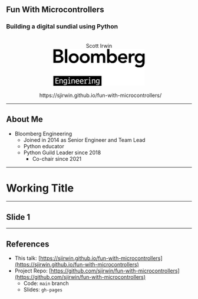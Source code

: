 ## Fun With Microcontrollers
### Building a digital sundial using Python

<center>
<br/>Scott Irwin<br/>
<img src="images/BBGEngineering_black.png"
     style="border: none; box-shadow: none; height: 100px"
     alt="Bloomberg Engineering"/><br/>
<p>&nbsp;
https://sjirwin.github.io/fun-with-microcontrollers/
</center>

------

## About Me

- Bloomberg Engineering
  - Joined in 2014 as Senior Engineer and Team Lead
  - Python educator
  - Python Guild Leader since 2018
    - Co-chair since 2021

---

# Working Title

------

## Slide 1

---

## References

  - This talk: [https://sjirwin.github.io/fun-with-microcontrollers](https://sjirwin.github.io/fun-with-microcontrollers)
  - Project Repo: [https://github.com/sjirwin/fun-with-microcontrollers](https://github.com/sjirwin/fun-with-microcontrollers)
    - Code: `main` branch
    - Slides: `gh-pages`
